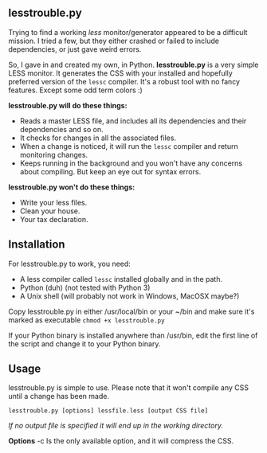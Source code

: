 lesstrouble.py
-----------
Trying to find a working *less* monitor/generator appeared to be a difficult
mission. I tried a few, but they either crashed or failed to include
dependencies, or just gave weird errors.

So, I gave in and created my own, in Python. **lesstrouble.py** is a very simple
LESS monitor. It generates the CSS with your installed and hopefully preferred 
version of the `lessc` compiler. It's a robust tool with no fancy features.
Except some odd term colors :)

**lesstrouble.py will do these things:** 
* Reads a master LESS file, and includes all its dependencies and their dependencies and so on.
* It checks for changes in all the associated files.
* When a change is noticed, it will run the `lessc` compiler and return monitoring changes.
* Keeps running in the background and you won't have any concerns about compiling. 
But keep an eye out for syntax errors.

**lesstrouble.py won't do these things:**
* Write your less files.
* Clean your house.
* Your tax declaration.

Installation
------------
For lesstrouble.py to work, you need:
* A less compiler called `lessc` installed globally and in the path.
* Python (duh) (not tested with Python 3)
* A Unix shell (will probably not work in Windows, MacOSX maybe?)

Copy lesstrouble.py in either /usr/local/bin or your ~/bin
and make sure it's marked as executable `chmod +x lesstrouble.py`

If your Python binary is installed anywhere than /usr/bin, edit the
first line of the script and change it to your Python binary. 

Usage
-----
lesstrouble.py is simple to use. Please note that it won't compile
any CSS until a change has been made.

`lesstrouble.py [options] lessfile.less [output CSS file]`

*If no output file is specified it will end up in the working directory.*

**Options**
 -c     Is the only available option, and it will compress the CSS.
